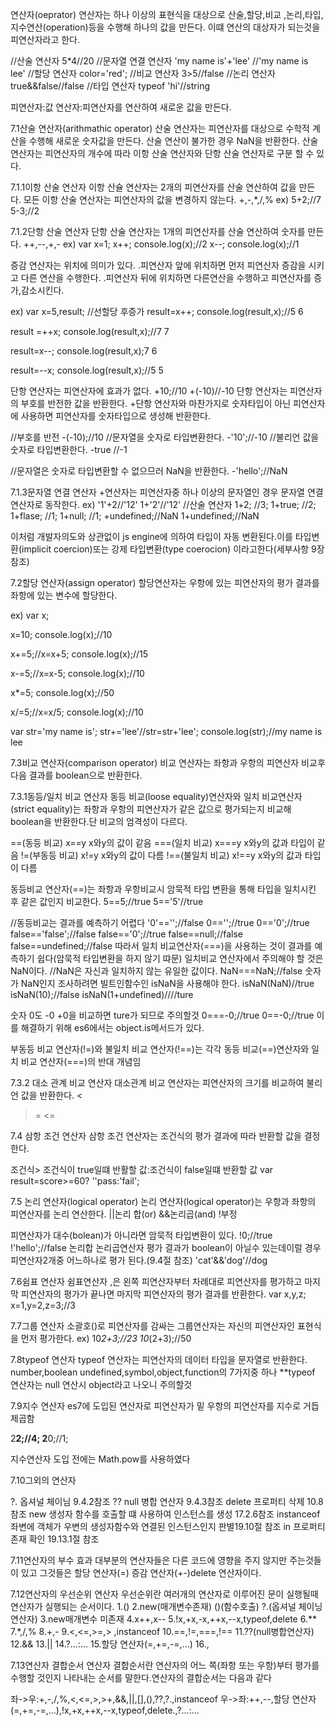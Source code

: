 연산자(oeprator)
연산자는 하나 이상의 표현식을 대상으로 산술,할당,비교 ,논리,타입,
지수연산(operation)등을 수행해 하나의 값을 만든다.
이떄 연산의 대상자가 되는것을 피연산자라고 한다.

//산술 연산자
5*4//20
//문자열 연결 연산자
'my name is'+'lee' //'my name is lee'
//할당 연산자
color='red';
//비교 연산자
3>5//false
//논리 연산자
true&&false//false
//타입 연산자
typeof 'hi'//string

피연산자:값
연산자:피연산자를 연산하여 새로운 값을 만든다.

7.1산술 연산자(arithmathic operator)
산술 연산자는 피연산자를 대상으로 수학적 계산을 수행해 새로운 숫자값을 만든다.
산술 연산이 불가한 경우 NaN을 반환한다.
산술 연산자는 피연산자의 개수에 따라 이항 산술 연산자와 단항 산술 연산자로 구분 할 수 있다.

7.1.1이항 산술 연산자 
이항 산슐 연산자는 2개의 피연산자를 산술 연산하여 값을 만든다.
모든 이항 산술 연산자는 피연산자의 값을 변경하지 않는다. 
+,-,*,/,%
ex)
5+2;//7
5-3;//2


7.1.2단항 산술 연산자
단항 산술 연산자는 1개의 피연산자를 산술 연산하여 숫자를 만든다.
++,--,+,-
ex)
var x=1;
x++;
console.log(x);//2
x--;
console.log(x);//1

증감 연산자는 위치에 의미가 있다.
.피연산자 앞에 위치하면 먼저 피연산자 증감을 시키고 다른 연산을 수행한다.
.피연산자 뒤에 위치하면 다른연산을 수행하고 피연산자를 증가,감소시킨다.

ex)
var x=5,result;
//선할당 후증가
result=x++;
console.log(result,x);//5 6

result =++x;
console.log(result,x);//7 7

result=x--;
console.log(result,x);7 6

result=--x;
console.log(result,x);//5 5

단항 연산자는 피연산자에 효과가 없다.
+10;//10
+(-10)//-10
단항 연산자는 피연산자의 부호를 반전한 값을 반환한다.
+단항 연산자와 마찬가지로 숫자타입이 아닌 피연산자에 사용하면  피연산자를 숫자타입으로 생성해 반환한다.

//부호를 반전
-(-10);//10
//문자열을 숫자로 타입변환한다.
-'10';//-10
//불리언 값을 숫자로 타입변환한다.
-true //-1

//문자열은 숫자로 타입변환할 수 없으므러 NaN을 반환한다.
-'hello';//NaN

7.1.3문자열 연결 연산자
+연산자는 피연산자중 하나 이상의 문자열인 경우 문자열 연결 연산자로 동작한다. 
ex)
'1'+2//'12'
 1+'2'//'12'
//산술 연산자
1+2; //3;
1+true; //2;
1+flase; //1;
1+null; //1;
+undefined;//NaN
1+undefined;//NaN

이처럼 개발자의도와 상관없이 js engine에 의하여 타입이 자동 변환된다.이를 타입변환(implicit coercion)또는 강제 타입변환(type coerocion)
이라고한다(세부사항 9장 참조)

7.2할당 연산자(assign operator)
할당연산자는  우항에 있는 피연산자의 평가 결과를 좌항에 있는 변수에 할당한다.

ex)
var x;

x=10;
console.log(x);//10

x+=5;//x=x+5;
console.log(x);//15

x-=5;//x=x-5;
console.log(x);//10

x*=5;
console.log(x);//50

x/=5;//x=x/5;
console.log(x);//10

var str='my name is';
str+='lee'//str=str+'lee';
console.log(str);//my name is lee

7.3비교 연산자(comparison operator)
비교 연산자는 좌항과 우항의 피연산자 비교후 다음 결과를 boolean으로 반환한다.

7.3.1동등/일치 비교 연산자
동등 비교(loose equality)연산자와 일치 비교연산자(strict equality)는 좌항과 우항의 피연산자가 같은 값으로 평가되는지 비교해 boolean을 반환한다.단 비교의 엄격성이 다르다.

==(동등 비교)  x==y  x와y의 값이 같음
===(일치 비교) x===y x와y의 값과 타입이 같음
!=(부동등 비교) x!=y x와y의 값이 다름
!==(불일치 비교) x!==y x와y의 값과 타입이 다름

동등비교 연산자(==)는 좌항과 우항비교시 암묵적 타입 변환을 통해 타입을 일치시킨 후 같은 값인지 비교한다.
5==5;//true
5=='5'//true

//동등비교는 결과를 예측하기 어렵다
'0'=='';//false
0=='';//true
0=='0';//true
false=='false';//false
false=='0';//true
false==null;//false
false==undefined;//false
따라서 일치 비교연산자(===)을 사용하는 것이 결과를 예측하기 쉽다(암묵적 타입변환을 하지 않기 땨문)
일치비교 연산자에서 주의해야 할 것은 NaN이다.
//NaN은 자신과 일치하지 않는 유일한 값이다.
NaN===NaN;//false
숫자가 NaN인지 조사하려면 빌트인함수인 isNaN을 사용해야 한다.
 isNaN(NaN)//true
  isNaN(10);//false
   isNaN(1+undefined)////ture

   숫자 0도 -0 +0을 비교하면 ture가 되므로 주의할것
   0===-0;//true
   0==-0;//true
이를 해결하기 위해 es6에서는 object.is메서드가 있다.


부동등 비교 연산자(!=)와 불일치 비교 연산자(!==)는 각각 동등 비교(==)연산자와 일치 비교 연산자(===)의 반대 개념임

7.3.2 대소 관계 비교 연산자
대소관계 비교 연산자는 피연산자의 크기를 비교하여 불리언 값을 반환한다.
<
>
>=
<=

7.4 삼항 조건 연산자
삼항 조건 연산자는 조건식의 평가 결과에 따라 반환할 값을 결정한다.

조건식> 조건식이 true일떄 반활할 값:조건식이 false일떄 반환할 값
var result=score>=60? ''pass:'fail';

7.5 논리 연산자(logical operator)
논리 연산자(logical operator)는 우항과 좌항의 피연산자를 논리 연산한다.
||논리 합(or)
&&논리곱(and)
!부정

피연산자가 대수(bolean)가 아니라면 암묵적 타입변환이 있다.
!0;//true
!'hello';//false
논리합 논리곱연산자 평가 결과가 boolean이 아닐수 있는데이럴 경우 피연산자2개중 어느하나로 평가 된다.(9.4절 참조)
'cat'&&'dog'//dog

7.6쉼표 연산자
쉼표연산자 ,은 왼쪽 피연산자부터 차례대로 피연산자를 평가하고 마지막 피연산자의 평가가 끝나면 마지막 피연산자의 평가 결과를 반환한다.
var x,y,z;
x=1,y=2,z=3;//3

7.7그룹 연산자
소괄호()로 피연산자를 감싸는 그룹연산자는 자신의 피연산자인 표현식을 먼저 평가한다.
ex)
10*2+3;//23
10*(2+3);//50

7.8typeof 연산자
typeof 연산자는 피연산자의 데이터 타입을 문자열로 반환한다.
number,boolean undefined,symbol,object,function의 7가지중 하나
**typeof 연산자는 null 연산시 object라고 나오니 주의할것 

7.9지수 연산자
es7에 도입된 연산자로 피연산자가 밑 우항의 피연산자를 지수로 거듭제곱함

2**2;//4;
2**0;//1;

지수연산자 도입 전에는 Math.pow를 사용하였다

7.10그외의 연산자

?. 옵셔널 체이님   9.4.2참조
?? null 병합 연산자  9.4.3참조
delete 프로퍼티 삭제  10.8참조
new 생성자 함수를 호출할 떄 사용하여 인스턴스를 생성 17.2.6참조
instanceof 좌변에 객체가 우변의 생성자함수와 연결된 인스턴스인지 판별19.10절 참조
in 프로퍼티 존재 확인 19.13.1절 참조

7.11연산자의 부수 효과
대부분의 연산자들은 다른 코드에 영향을 주지 않지만 주는것들이 있고 그것들은
할당 연산자(=) 증감 연산자(+-)delete 연산자이다.

7.12연산자의 우선순위
연산자 우선순위란 여러개의 연산자로 이루어진 문이 실행될때 연산자가 실행되는 순서이다.
1.()
2.new(매개변수존재) [](프로퍼티접근) ()(함수호출) ?.(옵셔널 체이닝연산자)
3.new매개변수 미존재
4.x++,x--
5.!x,+x,-x,++x,--x,typeof,delete
6.**
7.*,/,%
8.+,-
9.<,<=,>=,> ,instanceof
10.==,!=,===,!==
11.??(null병합연산자)
12.&&
13.||
14.?...:...
15.할당 연산자(=,+=,-=,...)
16.,

7.13연산자 결합순서
연산자 결합순서란 연산자의 어느 쪽(좌항 또는 우항)부터 평가를 수행할 것인지 나타내는 순서를 말한다.연산자의 결합순서는 다음과 같다

좌->우:+,-,/,%,<,<=,>,>+,&&,||,[],(),??,?.,instanceof
우->좌:++,--,할당 연산자(=,+=,-=,...),!x,+x,++x,--x,typeof,delete.,?...:...